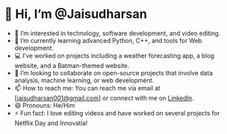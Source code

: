 # 👋 Hi, I’m @Jaisudharsan

- 👀 I’m interested in technology, software development, and video editing.
- 🌱 I’m currently learning advanced Python, C++, and tools for Web development.
- 💻 I’ve worked on projects including a weather forecasting app, a blog website, and a Batman-themed website.
- 💞️ I’m looking to collaborate on open-source projects that involve data analysis, machine learning, or web development.
- 📫 How to reach me: You can reach me via email at [jaisudharsan001@gmail.com] or connect with me on [LinkedIn]([https://www.linkedin.com/in/your-profile](https://www.linkedin.com/in/jaisudharsan-s-89807227b/?originalSubdomain=in)).
- 😄 Pronouns: He/Him
- ⚡ Fun fact: I love editing videos and have worked on several projects for Netflix Day and Innovatia!
